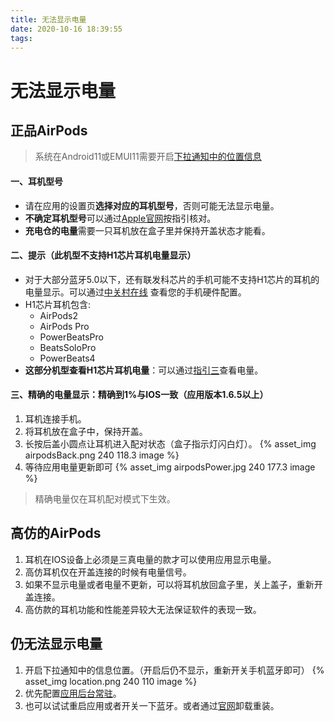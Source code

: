 ```yaml
---
title: 无法显示电量
date: 2020-10-16 18:39:55
tags:
---
```


# 无法显示电量

## 正品AirPods
> 系统在Android11或EMUI11需要开启[下拉通知中的位置信息](#仍无法显示电量)

#### 一、耳机型号
* 请在应用的设置页**选择对应的耳机型号**，否则可能无法显示电量。
* **不确定耳机型号**可以通过[Apple官网](https://support.apple.com/zh-cn/HT209580)按指引核对。
* **充电仓的电量**需要一只耳机放在盒子里并保持开盖状态才能看。

#### 二、提示（此机型不支持H1芯片耳机电量显示）
* 对于大部分蓝牙5.0以下，还有联发科芯片的手机可能不支持H1芯片的耳机的电量显示。可以通过[中关村在线](http://www.zol.com.cn/) 查看您的手机硬件配置。
* H1芯片耳机包含:
    * AirPods2
    * AirPods Pro
    * PowerBeatsPro
    * BeatsSoloPro
    * PowerBeats4
* **这部分机型查看H1芯片耳机电量**：可以通过[指引三](#三、精确的电量显示：精确到1-与IOS一致（应用版本1-6-5以上）)查看电量。

#### 三、精确的电量显示：精确到1%与IOS一致（应用版本1.6.5以上）
1. 耳机连接手机。
2. 将耳机放在盒子中，保持开盖。
3. 长按后盖小圆点让耳机进入配对状态（盒子指示灯闪白灯）。
{% asset_img airpodsBack.png 240 118.3 image %}
4. 等待应用电量更新即可
{% asset_img airpodsPower.jpg 240 177.3 image %}
> 精确电量仅在耳机配对模式下生效。
    
## 高仿的AirPods
1. 耳机在IOS设备上必须是三真电量的款才可以使用应用显示电量。
2. 高仿耳机仅在开盖连接的时候有电量信号。
3. 如果不显示电量或者电量不更新，可以将耳机放回盒子里，关上盖子，重新开盖连接。
4. 高仿款的耳机功能和性能差异较大无法保证软件的表现一致。

## 仍无法显示电量
1. 开启下拉通知中的信息位置。（开启后仍不显示，重新开关手机蓝牙即可）
   {% asset_img location.png 240 110 image %}
2. 优先配置[应用后台常驻](/2020/12/22/normal-permanent/#后台常驻设置)。
3. 也可以试试重启应用或者开关一下蓝牙。或者通过[官网](https://www.andpods.com/)卸载重装。


